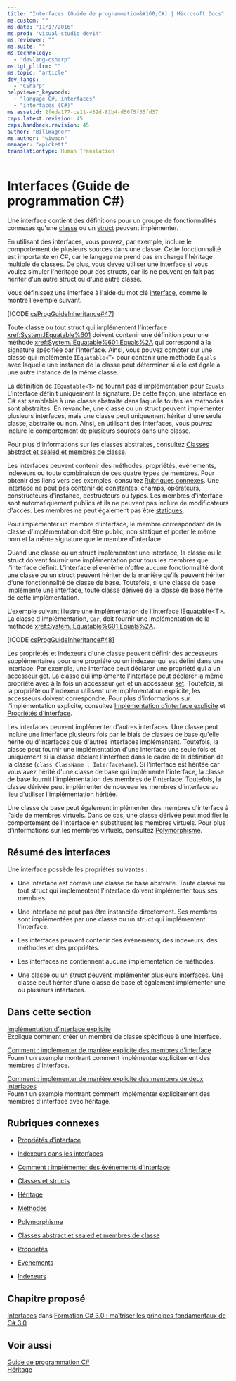 ```yaml
---
title: "Interfaces (Guide de programmation&#160;C#) | Microsoft Docs"
ms.custom: ""
ms.date: "11/17/2016"
ms.prod: "visual-studio-dev14"
ms.reviewer: ""
ms.suite: ""
ms.technology: 
  - "devlang-csharp"
ms.tgt_pltfrm: ""
ms.topic: "article"
dev_langs: 
  - "CSharp"
helpviewer_keywords: 
  - "langage C#, interfaces"
  - "interfaces (C#)"
ms.assetid: 2feda177-ce11-432d-81b4-d50f5f35fd37
caps.latest.revision: 45
caps.handback.revision: 45
author: "BillWagner"
ms.author: "wiwagn"
manager: "wpickett"
translationtype: Human Translation
---
```

# Interfaces (Guide de programmation&#160;C#)
Une interface contient des définitions pour un groupe de fonctionnalités connexes qu'une [classe](../../../csharp/language-reference/keywords/class.md) ou un [struct](../../../csharp/language-reference/keywords/struct.md) peuvent implémenter.  
  
 En utilisant des interfaces, vous pouvez, par exemple, inclure le comportement de plusieurs sources dans une classe.  Cette fonctionnalité est importante en C\#, car le langage ne prend pas en charge l'héritage multiple de classes.  De plus, vous devez utiliser une interface si vous voulez simuler l'héritage pour des structs, car ils ne peuvent en fait pas hériter d'un autre struct ou d'une autre classe.  
  
 Vous définissez une interface à l'aide du mot clé [interface](../../../csharp/language-reference/keywords/interface.md), comme le montre l'exemple suivant.  
  
 [!CODE [csProgGuideInheritance#47](../CodeSnippet/VS_Snippets_VBCSharp/csProgGuideInheritance#47)]  
  
 Toute classe ou tout struct qui implémentent l'interface <xref:System.IEquatable%601> doivent contenir une définition pour une méthode <xref:System.IEquatable%601.Equals%2A> qui correspond à la signature spécifiée par l'interface.  Ainsi, vous pouvez compter sur une classe qui implémente `IEquatable<T>` pour contenir une méthode `Equals` avec laquelle une instance de la classe peut déterminer si elle est égale à une autre instance de la même classe.  
  
 La définition de `IEquatable<T>` ne fournit pas d'implémentation pour `Equals`.  L'interface définit uniquement la signature.  De cette façon, une interface en C\# est semblable à une classe abstraite dans laquelle toutes les méthodes sont abstraites.  En revanche, une classe ou un struct peuvent implémenter plusieurs interfaces, mais une classe peut uniquement hériter d'une seule classe, abstraite ou non.  Ainsi, en utilisant des interfaces, vous pouvez inclure le comportement de plusieurs sources dans une classe.  
  
 Pour plus d'informations sur les classes abstraites, consultez [Classes abstract et sealed et membres de classe](../../../csharp/programming-guide/classes-and-structs/abstract-and-sealed-classes-and-class-members.md).  
  
 Les interfaces peuvent contenir des méthodes, propriétés, événements, indexeurs ou toute combinaison de ces quatre types de membres.  Pour obtenir des liens vers des exemples, consultez [Rubriques connexes](../../../csharp/programming-guide/interfaces/index.md#BKMK_RelatedSections).  Une interface ne peut pas contenir de constantes, champs, opérateurs, constructeurs d'instance, destructeurs ou types.  Les membres d'interface sont automatiquement publics et ils ne peuvent pas inclure de modificateurs d'accès.  Les membres ne peut également pas être [statiques](../../../csharp/language-reference/keywords/static.md).  
  
 Pour implémenter un membre d'interface, le membre correspondant de la classe d'implémentation doit être public, non statique et porter le même nom et la même signature que le membre d'interface.  
  
 Quand une classe ou un struct implémentent une interface, la classe ou le struct doivent fournir une implémentation pour tous les membres que l'interface définit.  L'interface elle\-même n'offre aucune fonctionnalité dont une classe ou un struct peuvent hériter de la manière qu'ils peuvent hériter d'une fonctionnalité de classe de base.  Toutefois, si une classe de base implémente une interface, toute classe dérivée de la classe de base hérite de cette implémentation.  
  
 L'exemple suivant illustre une implémentation de l'interface IEquatable\<T\>.  La classe d'implémentation, `Car`, doit fournir une implémentation de la méthode <xref:System.IEquatable%601.Equals%2A>.  
  
 [!CODE [csProgGuideInheritance#48](../CodeSnippet/VS_Snippets_VBCSharp/csProgGuideInheritance#48)]  
  
 Les propriétés et indexeurs d'une classe peuvent définir des accesseurs supplémentaires pour une propriété ou un indexeur qui est défini dans une interface.  Par exemple, une interface peut déclarer une propriété qui a un accesseur [get](../../../csharp/language-reference/keywords/get.md).  La classe qui implémente l'interface peut déclarer la même propriété avec à la fois un accesseur `get` et un accesseur [set](../../../csharp/language-reference/keywords/set.md).  Toutefois, si la propriété ou l'indexeur utilisent une implémentation explicite, les accesseurs doivent correspondre.  Pour plus d'informations sur l'implémentation explicite, consultez [Implémentation d’interface explicite](../../../csharp/programming-guide/interfaces/explicit-interface-implementation.md) et [Propriétés d'interface](../../../csharp/programming-guide/classes-and-structs/interface-properties.md).  
  
 Les interfaces peuvent implémenter d'autres interfaces.  Une classe peut inclure une interface plusieurs fois par le biais de classes de base qu'elle hérite ou d'interfaces que d'autres interfaces implémentent.  Toutefois, la classe peut fournir une implémentation d'une interface une seule fois et uniquement si la classe déclare l'interface dans le cadre de la définition de la classe \(`class ClassName : InterfaceName`\).  Si l'interface est héritée car vous avez hérité d'une classe de base qui implémente l'interface, la classe de base fournit l'implémentation des membres de l'interface.  Toutefois, la classe dérivée peut implémenter de nouveau les membres d'interface au lieu d'utiliser l'implémentation héritée.  
  
 Une classe de base peut également implémenter des membres d'interface à l'aide de membres virtuels.  Dans ce cas, une classe dérivée peut modifier le comportement de l'interface en substituant les membres virtuels.  Pour plus d'informations sur les membres virtuels, consultez [Polymorphisme](../../../csharp/programming-guide/classes-and-structs/polymorphism.md).  
  
## Résumé des interfaces  
 Une interface possède les propriétés suivantes :  
  
-   Une interface est comme une classe de base abstraite.  Toute classe ou tout struct qui implémentent l'interface doivent implémenter tous ses membres.  
  
-   Une interface ne peut pas être instanciée directement.  Ses membres sont implémentées par une classe ou un struct qui implémentent l'interface.  
  
-   Les interfaces peuvent contenir des événements, des indexeurs, des méthodes et des propriétés.  
  
-   Les interfaces ne contiennent aucune implémentation de méthodes.  
  
-   Une classe ou un struct peuvent implémenter plusieurs interfaces.  Une classe peut hériter d'une classe de base et également implémenter une ou plusieurs interfaces.  
  
## Dans cette section  
 [Implémentation d’interface explicite](../../../csharp/programming-guide/interfaces/explicit-interface-implementation.md)  
 Explique comment créer un membre de classe spécifique à une interface.  
  
 [Comment : implémenter de manière explicite des membres d'interface](../../../csharp/programming-guide/interfaces/how-to-explicitly-implement-interface-members.md)  
 Fournit un exemple montrant comment implémenter explicitement des membres d'interface.  
  
 [Comment : implémenter de manière explicite des membres de deux interfaces](../../../csharp/programming-guide/interfaces/how-to-explicitly-implement-members-of-two-interfaces.md)  
 Fournit un exemple montrant comment implémenter explicitement des membres d'interface avec héritage.  
  
##  <a name="BKMK_RelatedSections"></a> Rubriques connexes  
  
-   [Propriétés d'interface](../../../csharp/programming-guide/classes-and-structs/interface-properties.md)  
  
-   [Indexeurs dans les interfaces](../../../csharp/programming-guide/indexers/indexers-in-interfaces.md)  
  
-   [Comment : implémenter des événements d'interface](../../../csharp/programming-guide/events/how-to-implement-interface-events.md)  
  
-   [Classes et structs](../../../csharp/programming-guide/classes-and-structs/index.md)  
  
-   [Héritage](../../../csharp/programming-guide/classes-and-structs/inheritance.md)  
  
-   [Méthodes](../../../csharp/programming-guide/classes-and-structs/methods.md)  
  
-   [Polymorphisme](../../../csharp/programming-guide/classes-and-structs/polymorphism.md)  
  
-   [Classes abstract et sealed et membres de classe](../../../csharp/programming-guide/classes-and-structs/abstract-and-sealed-classes-and-class-members.md)  
  
-   [Propriétés](../../../csharp/programming-guide/classes-and-structs/properties.md)  
  
-   [Événements](../../../csharp/programming-guide/events/index.md)  
  
-   [Indexeurs](../../../csharp/programming-guide/indexers/index.md)  
  
## Chapitre proposé  
 [Interfaces](http://msdn.microsoft.com/library/orm-9780596521066-01-13.aspx) dans [Formation C\# 3.0 : maîtriser les principes fondamentaux de C\# 3.0](http://msdn.microsoft.com/library/orm-9780596521066-01.aspx)  
  
## Voir aussi  
 [Guide de programmation C\#](../../../csharp/programming-guide/index.md)   
 [Héritage](../../../csharp/programming-guide/classes-and-structs/inheritance.md)